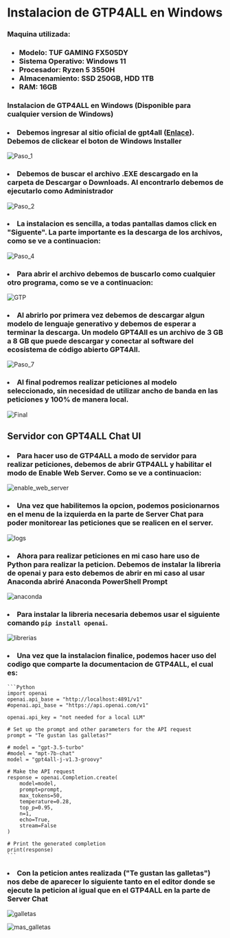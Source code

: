 # Instalacion de GTP4ALL en Windows

### Maquina utilizada:

### <ul><li>Modelo: TUF GAMING FX505DY</li><li>Sistema Operativo: Windows 11</li><li>Procesador: Ryzen 5 3550H</li><li>Almacenamiento: SSD 250GB, HDD 1TB</li><li>RAM: 16GB</li></ul>

### Instalacion de GTP4ALL en Windows (Disponible para cualquier version de Windows)

### <li>Debemos ingresar al sitio oficial de gpt4all (<a href="https://gpt4all.io/index.html">Enlace</a>). Debemos de clickear el boton de <b>Windows Installer</b></li>

![Paso_1](https://github.com/RETBOT/ChatDynamix/assets/71898783/57c67017-aeb6-4b9f-9b80-035620fe1208)

### <li>Debemos de buscar el archivo .EXE descargado en la carpeta de Descargar o Downloads. Al encontrarlo debemos de ejecutarlo como Administrador</li>

![Paso_2](https://github.com/RETBOT/ChatDynamix/assets/71898783/17cf57a0-0172-4b3a-abd2-9c9aee356306)

### <li>La instalacion es sencilla, a todas pantallas damos click en "Siguente". La parte importante es la descarga de los archivos, como se ve a continuacion:</li>

![Paso_4](https://github.com/RETBOT/ChatDynamix/assets/71898783/70f73efa-9719-45c8-9f87-1fee5cac55ff)

### <li>Para abrir el archivo debemos de buscarlo como cualquier otro programa, como se ve a continuacion: </li>

![GTP](https://github.com/RETBOT/ChatDynamix/assets/71898783/e3f508e4-3e0c-47d0-8f2f-91b279f9ed22)

### <li>Al abrirlo por primera vez debemos de descargar algun modelo de lenguaje generativo y debemos de esperar a terminar la descarga. Un modelo GPT4All es un archivo de 3 GB a 8 GB que puede descargar y conectar al software del ecosistema de código abierto GPT4All. </li>

![Paso_7](https://github.com/RETBOT/ChatDynamix/assets/71898783/4f647ce5-78b1-4cb7-a9e3-d923708d8d5b)

### <li>Al final podremos realizar peticiones al modelo seleccionado, sin necesidad de utilizar ancho de banda en las peticiones y 100% de manera local.</li>

![Final](https://github.com/RETBOT/ChatDynamix/assets/71898783/556257d3-939d-48de-9b67-c807decd667e)

## Servidor con GPT4ALL Chat UI

### <li>Para hacer uso de GTP4ALL a modo de servidor para realizar peticiones, debemos de abrir GTP4ALL y habilitar el modo de <b>Enable Web Server</b>. Como se ve a continuacion:</li>

![enable_web_server](https://github.com/RETBOT/ChatDynamix/assets/71898783/5c6399d1-33d1-405c-925a-04613b97b693)

### <li>Una vez que habilitemos la opcion, podemos posicionarnos en el menu de la izquierda en la parte de Server Chat para poder monitorear las peticiones que se realicen en el server.</li>

![logs](https://github.com/RETBOT/ChatDynamix/assets/71898783/a623d017-1d7a-4899-9ad5-839430523019)

### <li>Ahora para realizar peticiones en mi caso hare uso de Python para realizar la peticion. Debemos de instalar la libreria de openai y para esto debemos de abrir en mi caso al usar Anaconda abriré Anaconda PowerShell Prompt</li>

![anaconda](https://github.com/RETBOT/ChatDynamix/assets/71898783/a59cffed-2ba9-43f2-acde-e16407657082)

### <li>Para instalar la libreria necesaria debemos usar el siguiente comando <code>pip install openai</code>.</li>

![librerias](https://github.com/RETBOT/ChatDynamix/assets/71898783/32fdd638-2f3a-4ca3-af4a-68c2218ed4f6)

### <li>Una vez que la instalacion finalice, podemos hacer uso del codigo que comparte la documentacion de GTP4ALL, el cual es:</li>

    ```Python
    import openai
    openai.api_base = "http://localhost:4891/v1"
    #openai.api_base = "https://api.openai.com/v1"

    openai.api_key = "not needed for a local LLM"

    # Set up the prompt and other parameters for the API request
    prompt = "Te gustan las galletas?"

    # model = "gpt-3.5-turbo"
    #model = "mpt-7b-chat"
    model = "gpt4all-j-v1.3-groovy"

    # Make the API request
    response = openai.Completion.create(
        model=model,
        prompt=prompt,
        max_tokens=50,
        temperature=0.28,
        top_p=0.95,
        n=1,
        echo=True,
        stream=False
    )

    # Print the generated completion
    print(response)
    ```

### <li>Con la peticion antes realizada ("Te gustan las galletas") nos debe de aparecer lo siguiente tanto en el editor donde se ejecute la peticion al igual que en el GTP4ALL en la parte de Server Chat</li>

![galletas](https://github.com/RETBOT/ChatDynamix/assets/71898783/24099897-0287-4e57-8dd5-16ac9132b574)

![mas_galletas](https://github.com/RETBOT/ChatDynamix/assets/71898783/27d471d6-da10-44c2-a4aa-2fd4b39043b4)




